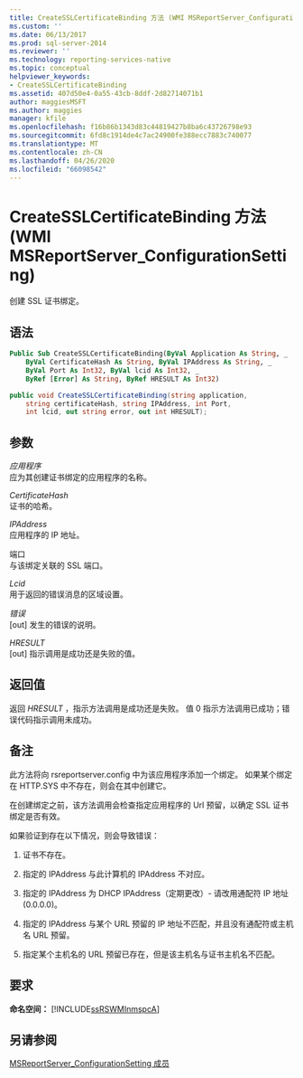 ```yaml
---
title: CreateSSLCertificateBinding 方法 (WMI MSReportServer_ConfigurationSetting) | Microsoft Docs
ms.custom: ''
ms.date: 06/13/2017
ms.prod: sql-server-2014
ms.reviewer: ''
ms.technology: reporting-services-native
ms.topic: conceptual
helpviewer_keywords:
- CreateSSLCertificateBinding
ms.assetid: 407d50e4-0a55-43cb-8ddf-2d82714071b1
author: maggiesMSFT
ms.author: maggies
manager: kfile
ms.openlocfilehash: f16b86b1343d83c44819427b8ba6c43726798e93
ms.sourcegitcommit: 6fd8c1914de4c7ac24900fe388ecc7883c740077
ms.translationtype: MT
ms.contentlocale: zh-CN
ms.lasthandoff: 04/26/2020
ms.locfileid: "66098542"
---
```

# <a name="createsslcertificatebinding-method-wmi-msreportserver_configurationsetting"></a>CreateSSLCertificateBinding 方法 (WMI MSReportServer_ConfigurationSetting)
  创建 SSL 证书绑定。  
  
## <a name="syntax"></a>语法  
  
```vb  
Public Sub CreateSSLCertificateBinding(ByVal Application As String, _  
    ByVal CertificateHash As String, ByVal IPAddress As String, _  
    ByVal Port As Int32, ByVal lcid As Int32, _  
    ByRef [Error] As String, ByRef HRESULT As Int32)  
```  
  
```csharp  
public void CreateSSLCertificateBinding(string application,   
    string certificateHash, string IPAddress, int Port,   
    int lcid, out string error, out int HRESULT);  
```  
  
## <a name="parameters"></a>参数  
 *应用程序*  
 应为其创建证书绑定的应用程序的名称。  
  
 *CertificateHash*  
 证书的哈希。  
  
 *IPAddress*  
 应用程序的 IP 地址。  
  
 端口   
 与该绑定关联的 SSL 端口。  
  
 *Lcid*  
 用于返回的错误消息的区域设置。  
  
 *错误*  
 [out] 发生的错误的说明。  
  
 *HRESULT*  
 [out] 指示调用是成功还是失败的值。  
  
## <a name="return-value"></a>返回值  
 返回 *HRESULT* ，指示方法调用是成功还是失败。 值 0 指示方法调用已成功；错误代码指示调用未成功。  
  
## <a name="remarks"></a>备注  
 此方法将向 rsreportserver.config 中为该应用程序添加一个绑定。 如果某个绑定在 HTTP.SYS 中不存在，则会在其中创建它。  
  
 在创建绑定之前，该方法调用会检查指定应用程序的 Url 预留，以确定 SSL 证书绑定是否有效。  
  
 如果验证到存在以下情况，则会导致错误：  
  
1.  证书不存在。  
  
2.  指定的 IPAddress 与此计算机的 IPAddress 不对应。  
  
3.  指定的 IPAddress 为 DHCP IPAddress（定期更改）- 请改用通配符 IP 地址 (0.0.0.0)。  
  
4.  指定的 IPAddress 与某个 URL 预留的 IP 地址不匹配，并且没有通配符或主机名 URL 预留。  
  
5.  指定某个主机名的 URL 预留已存在，但是该主机名与证书主机名不匹配。  
  
## <a name="requirements"></a>要求  
 **命名空间：** [!INCLUDE[ssRSWMInmspcA](../../includes/ssrswminmspca-md.md)]  
  
## <a name="see-also"></a>另请参阅  
 [MSReportServer_ConfigurationSetting 成员](msreportserver-configurationsetting-members.md)  
  
  
